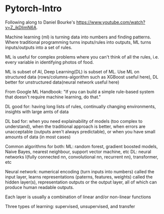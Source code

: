 # Pytorch-Intro

Following along to Daniel Bourke's https://www.youtube.com/watch?v=Z_ikDlimN6A.

Machine learning (ml) is turning data into numbers and finding patterns. Where traditional programming turns inputs/rules into outputs, ML turns inputs/outputs into a set of rules.

ML is useful for complex problems where you can't think of all the rules, i.e. every variable in identifying photos of food.

ML is subset of AI, Deep Learning(DL) is subset of ML. Use ML on structured data (rows/columns-algorithm such as XGBoost useful here), DL better for unstructured data(neural network useful here)

From Google ML Handbook: "If you can build a simple rule-based system that doesn't require machine learning, do that."

DL good for: having long lists of rules, continually changing environments, insights with large amts of data

DL bad for: when you need explainability of models (too complex to understand), when the traditional approach is better, when errors are unacceptable (outputs aren't always predictable), or when you have small amounts of data (in most cases)

Common algorithms for both:
ML: random forest, gradient boosted models, Naive Bayes, nearest neighbour, support vector machine, etc
DL: neural networks I(fully connected nn, convolutional nn, recurrent nn), transformer, etc

Neural network: numerical encoding (turn inputs into numbers) called the input layer, learns representations (paterns, features, weights) called the hidden layer(s), representation outputs or the output layer, all of which can produce human readable outputs.

Each layer is usually a combination of linear and/or non-linear functions

Three types of learning: supervised, unsupervised, and transfer

